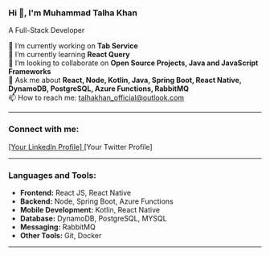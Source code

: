 ### Hi 👋, I'm Muhammad Talha Khan
A Full-Stack Developer

🔭 I’m currently working on **Tab Service**  
🌱 I’m currently learning **React Query**  
👯 I’m looking to collaborate on **Open Source Projects, Java and JavaScript Frameworks**  
💬 Ask me about **React, Node, Kotlin, Java, Spring Boot, React Native, DynamoDB, PostgreSQL, Azure Functions, RabbitMQ**  
📫 How to reach me: talhakhan_official@outlook.com

---

### Connect with me:
[[Your LinkedIn Profile]  ](https://github.com/Talhakhan0089)
[Your Twitter Profile]  

---

### Languages and Tools:
- **Frontend:** React JS, React Native  
- **Backend:** Node, Spring Boot, Azure Functions  
- **Mobile Development:** Kotlin, React Native  
- **Database:** DynamoDB, PostgreSQL, MYSQL  
- **Messaging:** RabbitMQ  
- **Other Tools:** Git, Docker

---

